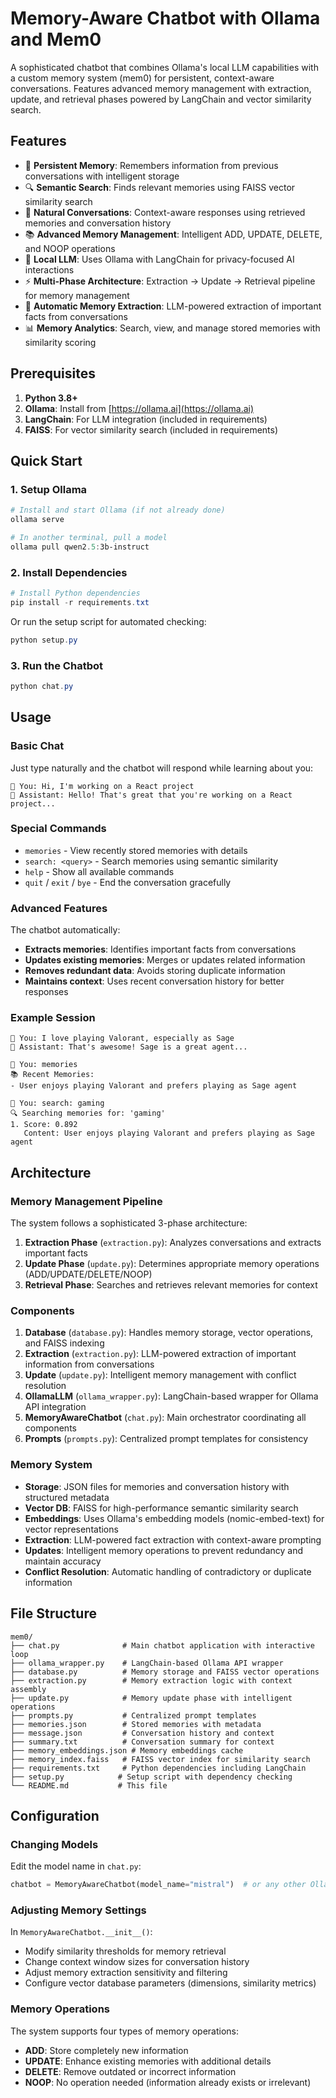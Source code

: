 # Memory-Aware Chatbot with Ollama and Mem0

A sophisticated chatbot that combines Ollama's local LLM capabilities with a custom memory system (mem0) for persistent, context-aware conversations. Features advanced memory management with extraction, update, and retrieval phases powered by LangChain and vector similarity search.

## Features

- 🧠 **Persistent Memory**: Remembers information from previous conversations with intelligent storage
- 🔍 **Semantic Search**: Finds relevant memories using FAISS vector similarity search
- 💬 **Natural Conversations**: Context-aware responses using retrieved memories and conversation history
- 📚 **Advanced Memory Management**: Intelligent ADD, UPDATE, DELETE, and NOOP operations
- 🤖 **Local LLM**: Uses Ollama with LangChain for privacy-focused AI interactions
- ⚡ **Multi-Phase Architecture**: Extraction → Update → Retrieval pipeline for memory management
- 🔄 **Automatic Memory Extraction**: LLM-powered extraction of important facts from conversations
- 📊 **Memory Analytics**: Search, view, and manage stored memories with similarity scoring

## Prerequisites

1. **Python 3.8+**
2. **Ollama**: Install from [https://ollama.ai](https://ollama.ai)
3. **LangChain**: For LLM integration (included in requirements)
4. **FAISS**: For vector similarity search (included in requirements)

## Quick Start

### 1. Setup Ollama

```powershell
# Install and start Ollama (if not already done)
ollama serve

# In another terminal, pull a model
ollama pull qwen2.5:3b-instruct
```

### 2. Install Dependencies

```powershell
# Install Python dependencies
pip install -r requirements.txt
```

Or run the setup script for automated checking:
```powershell
python setup.py
```

### 3. Run the Chatbot

```powershell
python chat.py
```

## Usage

### Basic Chat
Just type naturally and the chatbot will respond while learning about you:

```
👤 You: Hi, I'm working on a React project
🤖 Assistant: Hello! That's great that you're working on a React project...
```

### Special Commands

- `memories` - View recently stored memories with details
- `search: <query>` - Search memories using semantic similarity
- `help` - Show all available commands
- `quit` / `exit` / `bye` - End the conversation gracefully

### Advanced Features

The chatbot automatically:
- **Extracts memories**: Identifies important facts from conversations
- **Updates existing memories**: Merges or updates related information
- **Removes redundant data**: Avoids storing duplicate information
- **Maintains context**: Uses recent conversation history for better responses

### Example Session

```
👤 You: I love playing Valorant, especially as Sage
🤖 Assistant: That's awesome! Sage is a great agent...

👤 You: memories
📚 Recent Memories:
- User enjoys playing Valorant and prefers playing as Sage agent

👤 You: search: gaming
🔍 Searching memories for: 'gaming'
1. Score: 0.892
   Content: User enjoys playing Valorant and prefers playing as Sage agent
```

## Architecture

### Memory Management Pipeline

The system follows a sophisticated 3-phase architecture:

1. **Extraction Phase** (`extraction.py`): Analyzes conversations and extracts important facts
2. **Update Phase** (`update.py`): Determines appropriate memory operations (ADD/UPDATE/DELETE/NOOP)
3. **Retrieval Phase**: Searches and retrieves relevant memories for context

### Components

1. **Database** (`database.py`): Handles memory storage, vector operations, and FAISS indexing
2. **Extraction** (`extraction.py`): LLM-powered extraction of important information from conversations
3. **Update** (`update.py`): Intelligent memory management with conflict resolution
4. **OllamaLLM** (`ollama_wrapper.py`): LangChain-based wrapper for Ollama API integration
5. **MemoryAwareChatbot** (`chat.py`): Main orchestrator coordinating all components
6. **Prompts** (`prompts.py`): Centralized prompt templates for consistency

### Memory System

- **Storage**: JSON files for memories and conversation history with structured metadata
- **Vector DB**: FAISS for high-performance semantic similarity search
- **Embeddings**: Uses Ollama's embedding models (nomic-embed-text) for vector representations
- **Extraction**: LLM-powered fact extraction with context-aware prompting
- **Updates**: Intelligent memory operations to prevent redundancy and maintain accuracy
- **Conflict Resolution**: Automatic handling of contradictory or duplicate information

## File Structure

```
mem0/
├── chat.py              # Main chatbot application with interactive loop
├── ollama_wrapper.py    # LangChain-based Ollama API wrapper
├── database.py          # Memory storage and FAISS vector operations
├── extraction.py        # Memory extraction logic with context assembly
├── update.py            # Memory update phase with intelligent operations
├── prompts.py           # Centralized prompt templates
├── memories.json        # Stored memories with metadata
├── message.json         # Conversation history and context
├── summary.txt          # Conversation summary for context
├── memory_embeddings.json # Memory embeddings cache
├── memory_index.faiss   # FAISS vector index for similarity search
├── requirements.txt     # Python dependencies including LangChain
├── setup.py            # Setup script with dependency checking
└── README.md           # This file
```

## Configuration

### Changing Models

Edit the model name in `chat.py`:

```python
chatbot = MemoryAwareChatbot(model_name="mistral")  # or any other Ollama model
```

### Adjusting Memory Settings

In `MemoryAwareChatbot.__init__()`:
- Modify similarity thresholds for memory retrieval
- Change context window sizes for conversation history
- Adjust memory extraction sensitivity and filtering
- Configure vector database parameters (dimensions, similarity metrics)

### Memory Operations

The system supports four types of memory operations:
- **ADD**: Store completely new information
- **UPDATE**: Enhance existing memories with additional details
- **DELETE**: Remove outdated or incorrect information
- **NOOP**: No operation needed (information already exists or irrelevant)
